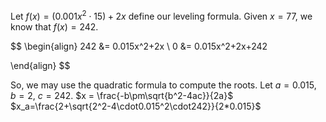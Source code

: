 Let $f(x) = (0.001x^2 \cdot 15)+2x$ define our leveling formula.
Given $x = 77$, we know that $f(x) = 242$.

$$
\begin{align}
242 &= 0.015x^2+2x \\
0 &= 0.015x^2+2x+242

\end{align}
$$

So, we may use the quadratic formula to compute the roots.
Let $a=0.015$, $b = 2$, $c=242$.
$x = \frac{-b\pm\sqrt{b^2-4ac}}{2a}$
$x_a=\frac{2+\sqrt{2^2-4\cdot0.015^2\cdot242}}{2*0.015}$
